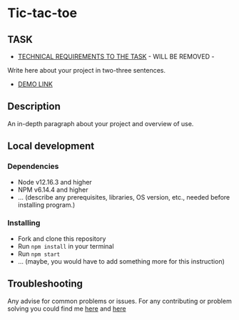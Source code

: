 # Tic-tac-toe

## TASK
- [TECHNICAL REQUIREMENTS TO THE TASK](https://docs.google.com/document/d/1hj9yLnQ5vONpnxLt5rDqJO27GzGaZa4w/edit?usp=sharing&ouid=107970355878231766995&rtpof=true&sd=true) - WILL BE REMOVED -

Write here about your project in two-three sentences.
- [DEMO LINK](https://gponomarenko.github.io/tictactoe/)

## Description

An in-depth paragraph about your project and overview of use.

## Local development

### Dependencies
* Node v12.16.3 and higher
* NPM v6.14.4 and higher
* ... (describe any prerequisites, libraries, OS version, etc., needed before installing program.)


### Installing
* Fork and clone this repository
* Run `npm install` in your terminal
* Run `npm start`
* ... (maybe, you would have to add something more for this instruction)

## Troubleshooting

Any advise for common problems or issues.
For any contributing or problem solving you could find me [here]() and [here]()

